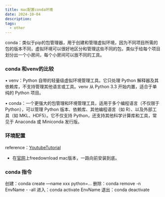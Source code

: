 ```yaml
---
title: mac配置conda环境
date: 2024-10-04
description:
tags:
  - other
---
```

conda：类似于pip的包管理器，用于创建和管理虚拟环境，因为不同项目所需的包的版本不同，虚拟环境可以很好地区分和管理这些不同的包，类似于给每个项目划分出一个小房间，每个小房间可以放不同的工具。
### conda 和venv的比较
• venv：Python 自带的轻量级虚拟环境管理工具。它只处理 Python 解释器及其依赖库，不支持管理其他语言或工具。venv 从 Python 3.3 开始内置，适合于单纯的 Python 项目。

• conda：一个更强大的包管理和环境管理工具，适用于多个编程语言（不仅限于 Python），可以管理 Python 版本、依赖库、其他编程语言（如 R）、以及外部工具（如 MKL、HDF5）。它不仅支持 Python，还支持其他科学计算库和工具，常见于 Anaconda 或 Miniconda 发行版。

### 环境配置
reference：[YoutubeTutorial](https://www.youtube.com/watch?v=drbaFALFKDg)
- 在[官网](https://www.anaconda.com/)上freedownload mac版本，一路向前安装到底。
### conda 指令

创建：conda create —name xxx python=…
删除：conda remove -n EnvName - -all
进入：conda activate EnvName
退出：conda deactivate